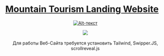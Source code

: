 # [Mountain Tourism Landing Website](https://crxckovich.github.io/Mountain-Tourism-Website/)

<div align="center">
  
[![Alt-текст](https://i.postimg.cc/jqMZxHbz/Desktop-1.png)](https://crxckovich.github.io/Mountain-Tourism-Website/)

</div>

<div align="center">
<img src="https://skillicons.dev/icons?i=figma,pycharm,html,css,tailwind,js" />
</div>

</br>

<div align="center">
Для работы Веб-Сайта требуется установить Tailwind, Swipper.JS, scrollreveal.js
</div>

